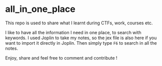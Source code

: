 # all_in_one_place

This repo is used to share what I learnt during CTFs, work, courses etc. 

I like to have all the information I need in one place, to search with keywords. I used Joplin to take my notes, so the jex file is also here if you want to import it directly in Joplin. Then simply type ```F6``` to search in all the notes.

Enjoy, share and feel free to comment and contribute !
